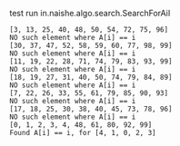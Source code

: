 test run in.naishe.algo.search.SearchForAiI

	[3, 13, 25, 40, 48, 50, 54, 72, 75, 96]
	NO such element where A[i] == i
	[30, 37, 47, 52, 58, 59, 60, 77, 98, 99]
	NO such element where A[i] == i
	[11, 19, 22, 28, 71, 74, 79, 83, 93, 99]
	NO such element where A[i] == i
	[18, 19, 27, 31, 40, 50, 74, 79, 84, 89]
	NO such element where A[i] == i
	[7, 22, 26, 33, 55, 61, 79, 85, 90, 93]
	NO such element where A[i] == i
	[17, 18, 25, 30, 38, 40, 45, 73, 78, 96]
	NO such element where A[i] == i
	[0, 1, 2, 3, 4, 48, 61, 80, 92, 99]
	Found A[i] == i, for [4, 1, 0, 2, 3]
